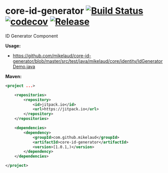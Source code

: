 # core-id-generator [![Build Status](https://travis-ci.org/mikelaud/core-id-generator.svg?branch=master)](https://travis-ci.org/mikelaud/core-id-generator) [![codecov](https://codecov.io/gh/mikelaud/core-id-generator/branch/master/graph/badge.svg)](https://codecov.io/gh/mikelaud/core-id-generator) [![Release](https://jitpack.io/v/mikelaud/core-id-generator.svg)](https://jitpack.io/#mikelaud/core-id-generator)

ID Generator Component

**Usage:**
- https://github.com/mikelaud/core-id-generator/blob/master/src/test/java/mikelaud/core/identity/IdGeneratorDemo.java

**Maven:**
```XML
<project ...>

	<repositories>
		<repository>
			<id>jitpack.io</id>
			<url>https://jitpack.io</url>
		</repository>
	</repositories>

	<dependencies>
		<dependency>
			<groupId>com.github.mikelaud</groupId>
			<artifactId>core-id-generator</artifactId>
			<version>[1.0.1,)</version>
		</dependency>
	</dependencies>

</project>
```
